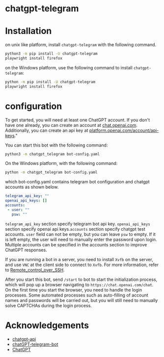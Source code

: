 # chatgpt-telegram

# Installation

on unix like platform, install `chatgpt-telegram` with the following command.

```bash
python3 -m pip install -U chatgpt-telegram
playwright install firefox
```

on the Windows platform, use the following command to install `chatgpt-telegram`:

```bash
python -m pip install -U chatgpt-telegram
playwright install firefox
```

# configuration

To get started, you will need at least one ChatGPT account. If you don't have one already, you can create an account at [chat.openai.com](https://chat.openai.com/chat). Additionally, you can create an api key at [platform.openai.com/account/api-keys](https://platform.openai.com/account/api-keys)." 


You can start this bot with the following command:

```bash
python3 -m chatgpt_telegram bot-config.yaml
```

On the Windows platform, with the following command:

```bash
python -m chatgpt_telegram bot-config.yaml
```

which bot-config.yaml contains telegram bot configuration and chatgpt accounts as shown below.

```yaml
telegram_api_key: ""
openai_api_keys: []
accounts:
 - user: ""
   psw: ""
```

`telegram_api_key` section specify telegram bot api key. `openai_api_keys` section specify openai api keys.`accounts` section specify chatgpt test accounts. `user` field can not be empty, but you can leave `psw` to empty. If it is left empty, the user will need to manually enter the password upon login. Multiple accounts can be specified in the accounts section to improve ChatGPT responses.

If you are running a bot in a server, you need to install `Xvfb` on the server, and use `VNC` at the client side to connect to `Xvfb`. For more information, refer to [Remote_control_over_SSH](https://en.wikipedia.org/wiki/Xvfb#Remote_control_over_SSH).


After you start this bot, send `/start` to bot to start the initialization process, which will pop up a browser navigating to `https://chat.openai.com/chat`. On the first time you start the browser, you need to handle the login processes. Some automated processes such as auto-filling of account names and passwords will be carried out, but you will still need to manually solve CAPTCHAs during the login process.

# Acknowledgements

- [chatgpt-api](https://github.com/transitive-bullshit/chatgpt-api)
- [chatGPT-telegram-bot](https://github.com/altryne/chatGPT-telegram-bot)
- [ChatGPT](https://github.com/ChatGPT-Hackers/ChatGPT)
